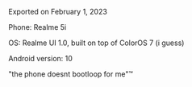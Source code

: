 Exported on February 1, 2023



Phone: Realme 5i

OS: Realme UI 1.0, built on top of ColorOS 7 (i guess)

Android version: 10

"the phone doesnt bootloop for me"™
